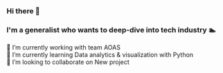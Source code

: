 ### Hi there 👋 </br>
### I'm a generalist who wants to deep-dive into tech industry 🏊‍


<p>
 🔭 I’m currently working with team AOAS <br>
 🌱 I’m currently learning Data analytics & visualization with Python <br>
 👯 I’m looking to collaborate on New project <br>
<!--  🤔 I’m looking for help with IOS/ Back-end development <br>
 💬 Ask me about ... <br>
 📫 How to reach me: ... <br>
 😄 Pronouns: ... <br>
 ⚡ Fun fact: ... <br>
-->
</p> 
<br>
<dic
[![Anurag's github stats](https://github-readme-stats.vercel.app/api?username=yekyung2&show_icons=true&theme=radical)](https://github.com/anuraghazra/github-readme-stats)




      

